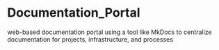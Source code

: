 # Documentation_Portal
web-based documentation portal using a tool like  MkDocs to centralize documentation for projects, infrastructure, and processes
